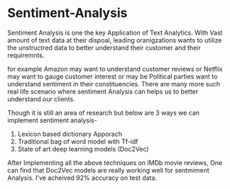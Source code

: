 # Sentiment-Analysis

Sentiment Analysis is one the key Application of Text Analytics. With Vast amount of text data at their dispoal, leading oranigzations wants to utilize the unstructred data to better understand their customer and their requiremnts. 

for example Amazon may want to understand customer reviews or Netflix may want to gauge customer interest or may be Political parties want to understand sentiment in their constituencies. There are many more such real life scenario where sentiment Analysis can helps us to better understand our clients.

Though it is still an area of research but below are 3 ways we can implement sentiment analysis-

1) Lexicon based dictionary Apporach
2) Traditional bag of word model with Tf-idf
3) State of art deep learning models (Doc2Vec) 

After Implementing all the above techniques on IMDb movie reviews, One can find that Doc2Vec models are really working well for sentmiment Analysis. I've acheived 92% accuracy on test data.
